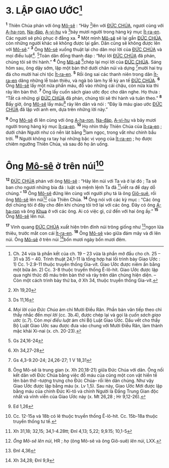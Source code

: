 # 3. LẬP GIAO ƯỚC[^1-abe43648-9110-4c9f-be15-eb0f7f361510]
<sup><b>1</b></sup> Thiên Chúa phán với ông [Mô-sê]() : “Hãy [^1@-abe43648-9110-4c9f-be15-eb0f7f361510]lên với [ĐỨC CHÚA](), ngươi cùng với [A-ha-ron](), [Na-đáp](), [A-vi-hu]() và [^2@-abe43648-9110-4c9f-be15-eb0f7f361510]bảy mươi người trong hàng kỳ mục [Ít-ra-en](). Các ngươi sẽ phủ phục ở đằng xa. <sup><b>2</b></sup> Một mình [Mô-sê]() sẽ lại gần [ĐỨC CHÚA](), còn những người khác sẽ không được lại gần. Dân cũng sẽ không được lên với [Mô-sê]().” <sup><b>3</b></sup> Ông [Mô-sê]() xuống thuật lại cho dân mọi lời của [ĐỨC CHÚA]() và mọi điều luật[^2-abe43648-9110-4c9f-be15-eb0f7f361510]. [^3@-abe43648-9110-4c9f-be15-eb0f7f361510]Toàn dân đồng thanh đáp : “Mọi lời [ĐỨC CHÚA]() đã phán, chúng tôi sẽ thi hành.” <sup><b>4</b></sup> Ông [Mô-sê]() [^4@-abe43648-9110-4c9f-be15-eb0f7f361510]chép lại mọi lời của [ĐỨC CHÚA](). Sáng hôm sau, ông dậy sớm, lập một bàn thờ dưới chân núi và dựng [^5@-abe43648-9110-4c9f-be15-eb0f7f361510]mười hai trụ đá cho mười hai chi tộc [Ít-ra-en](). <sup><b>5</b></sup> Rồi ông sai các thanh niên trong dân [Ít-ra-en]() dâng những lễ toàn thiêu, và ngả bò làm hy lễ kỳ an tế [ĐỨC CHÚA](). <sup><b>6</b></sup> Ông [Mô-sê]() lấy một nửa phần máu, đổ vào những cái chậu, còn nửa kia thì rảy lên bàn thờ. <sup><b>7</b></sup> Ông lấy cuốn sách giao ước đọc cho dân nghe. Họ thưa : “Tất cả những gì [ĐỨC CHÚA]() đã phán, chúng tôi sẽ thi hành và tuân theo.” <sup><b>8</b></sup> Bấy giờ, ông [Mô-sê]() lấy máu[^3-abe43648-9110-4c9f-be15-eb0f7f361510] rảy lên dân và nói : “Đây là máu giao ước [ĐỨC CHÚA]() đã lập với anh em, dựa trên những lời này.”

<sup><b>9</b></sup> Ông [Mô-sê]() đi lên cùng với ông [A-ha-ron](), [Na-đáp](), [A-vi-hu]() và bảy mươi người trong hàng kỳ mục [Ít-ra-en](). <sup><b>10</b></sup> Họ nhìn thấy Thiên Chúa của [Ít-ra-en]() ; dưới chân Người như có nền lát bằng [^6@-abe43648-9110-4c9f-be15-eb0f7f361510]lam ngọc, trong vắt như chính bầu trời. <sup><b>11</b></sup> Người không ra tay hại những bậc vị vọng của [Ít-ra-en]() ; họ được chiêm ngưỡng Thiên Chúa, và sau đó họ ăn uống.

# Ông [Mô-sê]() ở trên núi[^4-abe43648-9110-4c9f-be15-eb0f7f361510]
<sup><b>12</b></sup> [ĐỨC CHÚA]() phán với ông [Mô-sê]() : “Hãy lên núi với Ta và ở lại đó ; Ta sẽ ban cho ngươi những bia đá : luật và mệnh lệnh Ta đã [^7@-abe43648-9110-4c9f-be15-eb0f7f361510]viết ra để dạy dỗ chúng.” <sup><b>13</b></sup> Ông [Mô-sê]() đứng lên cùng với người phụ tá là ông [Giô-suê](), rồi ông [Mô-sê]() lên núi[^5-abe43648-9110-4c9f-be15-eb0f7f361510] của Thiên Chúa. <sup><b>14</b></sup> Ông nói với các kỳ mục : “Các ông đợi chúng tôi ở đây cho đến khi chúng tôi trở lại với các ông. Đây có ông [A-ha-ron]() và ông [Khua]() ở với các ông. Ai có việc gì, cứ đến với hai ông ấy.” <sup><b>15</b></sup> Ông [Mô-sê]() lên núi.

<sup><b>17</b></sup> Vinh quang [ĐỨC CHÚA]() xuất hiện trên đỉnh núi trông giống như [^8@-abe43648-9110-4c9f-be15-eb0f7f361510]ngọn lửa thiêu, trước mắt con cái [Ít-ra-en](). <sup><b>18</b></sup> Ông [Mô-sê]() vào giữa đám mây và đi lên núi. Ông [Mô-sê]() ở trên núi [^9@-abe43648-9110-4c9f-be15-eb0f7f361510]bốn mươi ngày bốn mươi đêm.

[^1-abe43648-9110-4c9f-be15-eb0f7f361510]: Ch. 24 vừa là phần kết của ch. 19 – 23 vừa là phần mở đầu cho ch. 25 – 31 và 35 – 40. Trình thuật 24,1-11 là tổng hợp hai lối trình bày Giao Ước : 1) Cc. 1-2.9-11 thuộc truyền thống Gia-vít. Giao Ước được niêm ấn bằng một bữa ăn. 2) Cc. 3-8 thuộc truyền thống Ê-lô-hít. Giao Ước được lập qua nghi thức đổ máu trên bàn thờ và rảy trên dân chúng hiện diện. – Còn một cách trình bày thứ ba, ở Xh 34, thuộc truyền thống Gia-vít.
[^2-abe43648-9110-4c9f-be15-eb0f7f361510]: *Mọi lời của Đức Chúa* ám chỉ Mười Điều Răn. Phần bản văn tiếp theo chỉ thấy nhắc đến *mọi lời* (cc. 3b.4), được chép lại và gọi là *cuốn sách giao ước* (c.7). Còn *mọi điều luật* ám chỉ Bộ Luật Giao Ước. Dấu vết cho thấy Bộ Luật Giao Ước sau được đưa vào chung với Mười Điều Răn, làm thành mặc khải Xi-nai (x. ch. 20-23).
[^3-abe43648-9110-4c9f-be15-eb0f7f361510]: Ông Mô-sê là trung gian (x. Xh 20,18-21) giữa Đức Chúa với dân. Ông nối kết dân với Đức Chúa bằng việc đổ máu của cũng một con vật hiến tế lên bàn thờ –tượng trưng cho Đức Chúa– rồi lên dân chúng. Như vậy Giao Ước được lập bằng máu (x. Lv 1,5). Sau này, Giao Ước Mới được lập bằng máu của chính Đức Ki-tô và chính Người là Đấng Trung Gian độc nhất và vĩnh viễn của Giao Ước này (x. Mt 26,28 ; Hr 9,12-26).
[^4-abe43648-9110-4c9f-be15-eb0f7f361510]: Cc. 12-15a và 18b có lẽ thuộc truyền thống Ê-lô-hít. Cc. 15b-18a thuộc truyền thống tư tế.
[^5-abe43648-9110-4c9f-be15-eb0f7f361510]: *Ông Mô-sê lên núi*, HR ; *họ* (ông Mô-sê và ông Giô-suê) *lên núi*, LXX.
[^1@-abe43648-9110-4c9f-be15-eb0f7f361510]: Xh 19,20
[^2@-abe43648-9110-4c9f-be15-eb0f7f361510]: Ds 11,16
[^3@-abe43648-9110-4c9f-be15-eb0f7f361510]: Gs 24,16-24
[^4@-abe43648-9110-4c9f-be15-eb0f7f361510]: Xh 34,27-28
[^5@-abe43648-9110-4c9f-be15-eb0f7f361510]: Gs 4,3-9.20-24; 24,26-27; 1 V 18,31
[^6@-abe43648-9110-4c9f-be15-eb0f7f361510]: Ed 1,26
[^7@-abe43648-9110-4c9f-be15-eb0f7f361510]: Xh 31,18; 32,15; 34,1-4.28tt; Đnl 4,13; 5,22; 9,9.15; 10,1-5
[^8@-abe43648-9110-4c9f-be15-eb0f7f361510]: Đnl 4,36
[^9@-abe43648-9110-4c9f-be15-eb0f7f361510]: Xh 34,28; Đnl 9,9